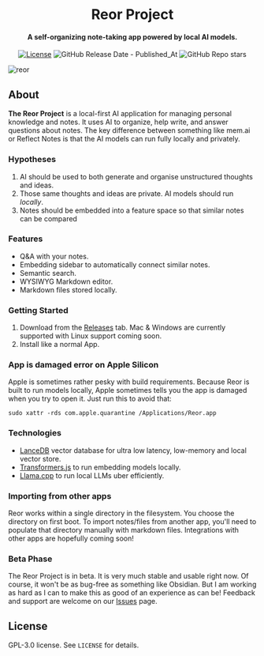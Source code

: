 <h1 align="center">Reor Project</h1>
<!-- <p align="center">
    <img src="logo_or_graphic_representation.png" alt="Reor Logo">
</p> -->

<h4 align="center">
   A self-organizing note-taking app powered by local AI models.
</h4>

<p align="center">
    <a href="LICENSE"><img alt="License" src="https://img.shields.io/badge/license-GPLv3-blue.svg"></a>
<img alt="GitHub Release Date - Published_At" src="https://img.shields.io/github/release-date/reorproject/reor">
    <img alt="GitHub Repo stars" src="https://img.shields.io/github/stars/reorproject/reor">

</p>
<!-- <img width="1342" alt="Screenshot 2024-01-10 at 18 43 31" src="https://github.com/reorproject/reor/assets/17236551/336ff84d-cecc-44de-bd92-57ff61579dea"> -->
<!-- <img width="1203" alt="Screenshot 2024-01-10 at 18 24 55" src="https://github.com/reorproject/reor/assets/17236551/cde5ab19-b394-459e-8657-bfc4f204014f"> -->
<!-- <img width="1202" alt="Screenshot 2024-01-10 at 18 50 03" src="https://github.com/reorproject/reor/assets/17236551/c85fdc6b-057f-4693-829a-d0e45da6113e"> -->
<!-- <img width="1200" alt="Screenshot 2024-01-10 at 18 54 02" src="https://github.com/reorproject/reor/assets/17236551/e6d3b7af-d3f4-4ffe-a2a6-f4682beaff06"> -->

![reor](https://github.com/reorproject/reor/assets/17236551/cf743f16-fe5d-4099-bc08-74b8c76709c4)

## About
**The Reor Project** is a local-first AI application for managing personal knowledge and notes. It uses AI to organize, help write, and answer questions about notes. The key difference between something like mem.ai or Reflect Notes is that the AI models can run fully locally and privately.

### Hypotheses
1. AI should be used to both generate and organise unstructured thoughts and ideas.
2. Those same thoughts and ideas are private. AI models should run _locally_.
3. Notes should be embedded into a feature space so that similar notes can be compared

### Features
- Q&A with your notes.
- Embedding sidebar to automatically connect similar notes.
- Semantic search.
- WYSIWYG Markdown editor.
- Markdown files stored locally.


### Getting Started
1. Download from the [Releases](https://github.com/reorproject/reor/releases) tab. Mac & Windows are currently supported with Linux support coming soon.
2. Install like a normal App.

### App is damaged error on Apple Silicon
Apple is sometimes rather pesky with build requirements. Because Reor is built to run models locally, Apple sometimes tells you the app is damaged when you try to open it. Just run this to avoid that:
```
sudo xattr -rds com.apple.quarantine /Applications/Reor.app
```

### Technologies
- [LanceDB](https://github.com/lancedb/lancedb) vector database for ultra low latency, low-memory and local vector store.
- [Transformers.js](https://github.com/xenova/transformers.js) to run embedding models locally.
- [Llama.cpp](https://github.com/ggerganov/llama.cpp) to run local LLMs uber efficiently.

### Importing from other apps
Reor works within a single directory in the filesystem. You choose the directory on first boot.
To import notes/files from another app, you'll need to populate that directory manually with markdown files. Integrations with other apps are hopefully coming soon!


### Beta Phase
The Reor Project is in beta. It is very much stable and usable right now. Of course, it won't be as bug-free as something like Obsidian. But I am working as hard as I can to make this as good of an experience as can be! Feedback and support are welcome on our [Issues](https://github.com/reor-project/issues) page.

## License
GPL-3.0 license. See `LICENSE` for details.
